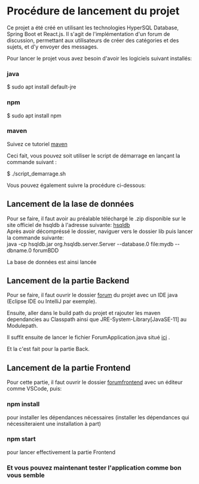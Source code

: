 # Procédure de lancement du projet

Ce projet a été créé en utilisant les technologies HyperSQL Database, Spring Boot et React.js. Il s'agit de l'implémentation d'un forum de discussion, permettant aux utilisateurs de créer des catégories et des sujets, et d'y envoyer des messages. <br>

Pour lancer le projet vous avez besoin d'avoir les logiciels suivant installés: <br>
### java
$ sudo apt install default-jre
### npm 
$ sudo apt install npm
### maven
Suivez ce tutoriel [maven](https://www.journaldev.com/33588/install-maven-linux-ubuntu)

Ceci fait, vous pouvez soit utiliser le script de démarrage en lançant la commande suivant : <br>

$ ./script_demarrage.sh

Vous pouvez également suivre la procédure ci-dessous:

## Lancement de la lase de données

Pour se faire, il faut avoir au préalable téléchargé le .zip disponible sur le site officiel de hsqldb à l'adresse suivante: 
[hsqldb](https://hsqldb.org/) <br>
Après avoir décompréssé le dossier, naviguer vers le dossier lib puis lancer la commande suivante: <br>
java -cp hsqldb.jar org.hsqldb.server.Server --database.0 file:mydb --dbname.0 forumBDD

La base de données est ainsi lancée

## Lancement de la partie Backend

Pour se faire, il faut ouvrir le dossier [forum](https://gitlab.com/Anthonylat09/forum-de-discussion/-/tree/main/forum) du projet avec un IDE java (Eclipse IDE ou IntelliJ par exemple).

Ensuite, aller dans le build path du projet et rajouter les maven dependancies au Classpath ainsi que JRE-System-Library[JavaSE-11] au Modulepath.

Il suffit ensuite de lancer le fichier ForumApplication.java situé [ici](https://gitlab.com/Anthonylat09/forum-de-discussion/-/tree/main/forum/src/main/java/com/devteam/forum) .

Et la c'est fait pour la partie Back.


## Lancement de la partie Frontend

Pour cette partie, il faut ouvrir le dossier [forumfrontend](https://gitlab.com/Anthonylat09/forum-de-discussion/-/tree/main/forumfrontend) avec un éditeur comme VSCode, puis:

### npm install 
pour installer les dépendances nécessaires
(installer les dépendances qui nécessiteraient une installation à part)

### npm start
pour lancer effectivement la partie Frontend


### Et vous pouvez maintenant tester l'application comme bon vous semble

